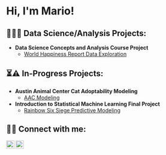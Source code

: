 <h1>Hi, I'm Mario! </h1>

<h2>👨‍💻🧪  Data Science/Analysis Projects:</h2>

- <b>Data Science Concepts and Analysis Course Project</b>
  - [World Happiness Report Data Exploration](https://github.com/mtapia-pacheco/pstat100_course_project)
 
<h2>⏳⚠️  In-Progress Projects:</h2>

- <b>Austin Animal Center Cat Adoptability Modeling</b>
  - [AAC Modeling](https://github.com/mtapia-pacheco/aac_cat_adoptability)
- <b>Introduction to Statistical Machine Learning Final Project</b>
  - [Rainbow Six Siege Predictive Modeling](https://github.com/mtapia-pacheco/pstat131_fp)

<h2> 🤳📲  Connect with me:</h2>

[<img align="left" alt="mtapiapacheco | LinkedIn" width="22px" src="https://upload.wikimedia.org/wikipedia/commons/8/81/LinkedIn_icon.svg" />][LinkedIn]
[<img align="left" alt="mariotapia | Handshake" width="22px" src="https://play-lh.googleusercontent.com/vYE9EZNjWSWt42dWI8EEl98pouRX5dnqBBH21Yc9mZgk92sL3sN64Pib8Xw60_WX-Q=w240-h480-rw"/>][Handshake]


[LinkedIn]: https://www.linkedin.com/in/mariotapiapacheco/
[Handshake]: https://app.joinhandshake.com/stu/users/24142624

<!--
